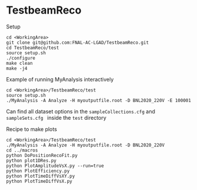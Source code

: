 # TestbeamReco

Setup
```
cd <WorkingArea>
git clone git@github.com:FNAL-AC-LGAD/TestbeamReco.git
cd TestbeamReco/test
source setup.sh
./configure
make clean
make -j4
```

Example of running MyAnalysis interactively
```
cd <WorkingArea>/TestbeamReco/test
source setup.sh
./MyAnalysis -A Analyze -H myoutputfile.root -D BNL2020_220V -E 100001
```

Can find all dataset options in the `sampleCollections.cfg` and  `sampleSets.cfg ` inside the `test` directory

Recipe to make plots
```
cd <WorkingArea>/TestbeamReco/test
./MyAnalysis -A Analyze -H myoutputfile.root -D BNL2020_220V
cd ../macros
python DoPositionRecoFit.py 
python plot1DRes.py
python PlotAmplitudeVsX.py --run=true
python PlotEfficiency.py
python PlotTimeDiffVsXY.py
python PlotTimeDiffVsX.py
```

